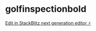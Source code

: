 # golfinspectionbold

[Edit in StackBlitz next generation editor ⚡️](https://stackblitz.com/~/github.com/chvg1968/golfinspectionbold)